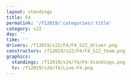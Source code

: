 ```yaml
---
layout: standings
title: F4
permalink: '/f12019/:categories/:title'
category: s22
day: ''
time: ''
drivers: /f12019/s22/F4/F4_S22_driver.png
constructors: /f12019/s22/F4/F4_S22_team.png
graphics:
  standings: /f12019/s24/f4/F4-Standings.png
  tv: /f12019/s24/f4/Live-F4.png
---
```


